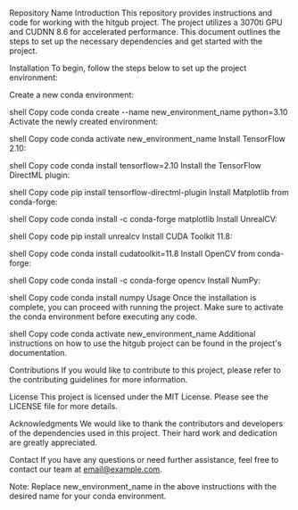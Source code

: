Repository Name
Introduction
This repository provides instructions and code for working with the hitgub project. The project utilizes a 3070ti GPU and CUDNN 8.6 for accelerated performance. This document outlines the steps to set up the necessary dependencies and get started with the project.

Installation
To begin, follow the steps below to set up the project environment:

Create a new conda environment:

shell
Copy code
conda create --name new_environment_name python=3.10
Activate the newly created environment:

shell
Copy code
conda activate new_environment_name
Install TensorFlow 2.10:

shell
Copy code
conda install tensorflow=2.10
Install the TensorFlow DirectML plugin:

shell
Copy code
pip install tensorflow-directml-plugin
Install Matplotlib from conda-forge:

shell
Copy code
conda install -c conda-forge matplotlib
Install UnrealCV:

shell
Copy code
pip install unrealcv
Install CUDA Toolkit 11.8:

shell
Copy code
conda install cudatoolkit=11.8
Install OpenCV from conda-forge:

shell
Copy code
conda install -c conda-forge opencv
Install NumPy:

shell
Copy code
conda install numpy
Usage
Once the installation is complete, you can proceed with running the project. Make sure to activate the conda environment before executing any code.

shell
Copy code
conda activate new_environment_name
Additional instructions on how to use the hitgub project can be found in the project's documentation.

Contributions
If you would like to contribute to this project, please refer to the contributing guidelines for more information.

License
This project is licensed under the MIT License. Please see the LICENSE file for more details.

Acknowledgments
We would like to thank the contributors and developers of the dependencies used in this project. Their hard work and dedication are greatly appreciated.

Contact
If you have any questions or need further assistance, feel free to contact our team at email@example.com.

Note: Replace new_environment_name in the above instructions with the desired name for your conda environment.
